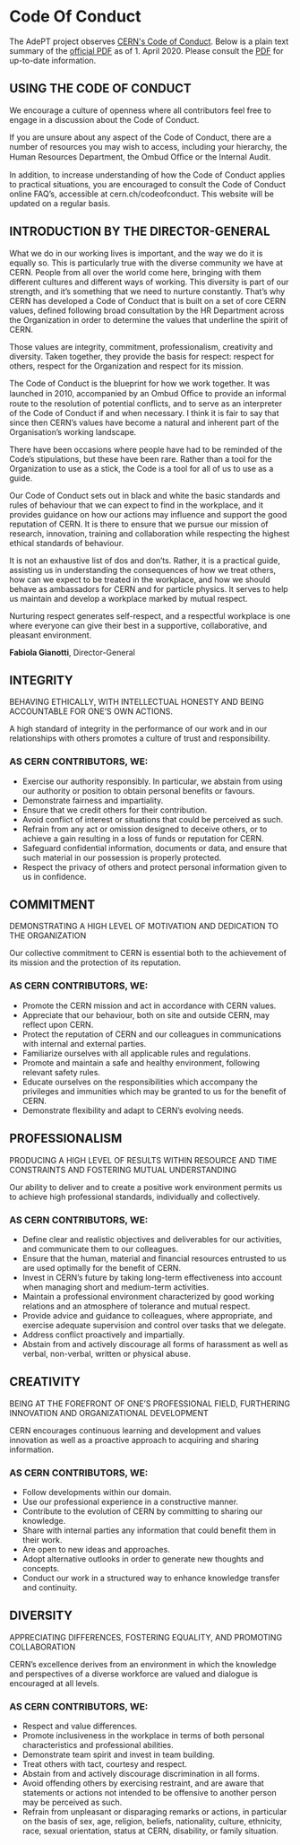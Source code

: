 <!--
SPDX-FileCopyrightText: 2010-2020 CERN
SPDX-License-Identifier: CC-BY-ND-4.0
-->

# Code Of Conduct

The AdePT project observes [CERN's Code of Conduct](https://cern.ch/codeofconduct). 
Below is a plain text summary of the [official PDF](https://cds.cern.ch/record/2240689/files/BrochureCodeofConductEN.pdf?)
as of 1. April 2020. Please consult the [PDF](https://cds.cern.ch/record/2240689/files/BrochureCodeofConductEN.pdf?)
for up-to-date information.

## USING THE CODE OF CONDUCT

We encourage a culture of openness where all contributors feel free to engage in a discussion about the Code of Conduct.

If you are unsure about any aspect of the Code of Conduct, there are a number of resources you may wish to access, including your hierarchy, the Human Resources Department, the Ombud Oﬃce or the Internal Audit.

In addition, to increase understanding of how the Code of Conduct applies to practical situations, you are encouraged to consult the Code of Conduct online FAQ’s, accessible at cern.ch/codeofconduct. This website will be updated on a regular basis.

## INTRODUCTION BY THE DIRECTOR-GENERAL

What we do in our working lives is important, and the way we do it is equally so. This is particularly true with the diverse community we have at CERN. People from all over the world come here, bringing with them different cultures and different ways of working. This diversity is part of our strength, and it’s something that we need to nurture constantly. That’s why CERN has developed a Code of Conduct that is built on a set of core CERN values, defined following broad consultation by the HR Department across the Organization in order to determine the values that underline the spirit of CERN.

Those values are integrity, commitment, professionalism, creativity and diversity. Taken together, they provide the basis for respect: respect for others, respect for the Organization and respect for its mission.

The Code of Conduct is the blueprint for how we work together. It was launched in 2010, accompanied by an Ombud Oﬃce to provide an informal route to the resolution of potential conflicts, and to serve as an interpreter of the Code of Conduct if and when necessary. I think it is fair to say that since then CERN’s values have become a natural and inherent part of the Organisation’s working landscape.

There have been occasions where people have had to be reminded of the Code’s stipulations, but these have been rare. Rather than a tool for the Organization to use as a stick, the Code is a tool for all of us to use as a guide.

Our Code of Conduct sets out in black and white the basic standards and rules of behaviour that we can expect to find in the workplace, and it provides guidance on how our actions may influence and support the good reputation of CERN. It is there to ensure that we pursue our mission of research, innovation, training and collaboration while respecting the highest ethical standards of behaviour.

It is not an exhaustive list of dos and don’ts. Rather, it is a practical guide, assisting us in understanding the consequences of how we treat others, how can we expect to be treated in the workplace, and how we should behave as ambassadors for CERN and for particle physics. It serves to help us maintain and develop a workplace marked by mutual respect.

Nurturing respect generates self-respect, and a respectful workplace is one where everyone can give their best in a supportive, collaborative, and pleasant environment.

**Fabiola Gianotti**, Director-General

## INTEGRITY
BEHAVING ETHICALLY, WITH INTELLECTUAL HONESTY AND BEING ACCOUNTABLE FOR ONE’S OWN ACTIONS.

A high standard of integrity in the performance of our work and in our relationships with others promotes a culture of trust and responsibility.

### AS CERN CONTRIBUTORS, WE:

- Exercise our authority responsibly. In particular, we abstain from using our authority or position to obtain personal benefits or favours.
- Demonstrate fairness and impartiality.
- Ensure that we credit others for their contribution.
- Avoid conflict of interest or situations that could be perceived as such.
- Refrain from any act or omission designed to deceive others, or to achieve a gain resulting in a loss of funds or reputation for CERN.
- Safeguard confidential information, documents or data, and ensure that such material in our possession is properly protected.
- Respect the privacy of others and protect personal information given to us in confidence.

## COMMITMENT
DEMONSTRATING A HIGH LEVEL OF MOTIVATION AND DEDICATION TO THE ORGANIZATION

Our collective commitment to CERN is essential both to the achievement of its mission and the protection of its reputation.

### AS CERN CONTRIBUTORS, WE:
- Promote the CERN mission and act in accordance with CERN values.
- Appreciate that our behaviour, both on site and outside CERN, may reflect upon CERN.
- Protect the reputation of CERN and our colleagues in communications with internal and external parties.
- Familiarize ourselves with all applicable rules and regulations.
- Promote and maintain a safe and healthy environment, following relevant safety rules.
- Educate ourselves on the responsibilities which accompany the privileges and immunities which may be granted to us for the benefit of CERN.
- Demonstrate flexibility and adapt to CERN’s evolving needs.

## PROFESSIONALISM
PRODUCING A HIGH LEVEL OF RESULTS WITHIN RESOURCE AND TIME CONSTRAINTS AND FOSTERING MUTUAL UNDERSTANDING

Our ability to deliver and to create a positive work environment permits us to achieve high professional standards, individually and collectively.

### AS CERN CONTRIBUTORS, WE:

- Define clear and realistic objectives and deliverables for our activities, and communicate them to our colleagues.
- Ensure that the human, material and financial resources entrusted to us are used optimally for the benefit of CERN.
- Invest in CERN’s future by taking long-term effectiveness into account when managing short and medium-term activities.
- Maintain a professional environment characterized by good working relations and an atmosphere of tolerance and mutual respect.
- Provide advice and guidance to colleagues, where appropriate, and exercise adequate supervision and control over tasks that we delegate.
- Address conflict proactively and impartially.
- Abstain from and actively discourage all forms of harassment as well as verbal, non-verbal, written or physical abuse.

## CREATIVITY
BEING AT THE FOREFRONT OF ONE’S PROFESSIONAL FIELD, FURTHERING INNOVATION AND ORGANIZATIONAL DEVELOPMENT

CERN encourages continuous learning and development and values innovation as well as a proactive approach to acquiring and sharing information.

### AS CERN CONTRIBUTORS, WE:
- Follow developments within our domain.
- Use our professional experience in a constructive manner.
- Contribute to the evolution of CERN by committing to sharing our knowledge.
- Share with internal parties any information that could benefit them in their work.
- Are open to new ideas and approaches.
- Adopt alternative outlooks in order to generate new thoughts and concepts.
- Conduct our work in a structured way to enhance knowledge transfer and continuity.

## DIVERSITY
APPRECIATING DIFFERENCES, FOSTERING EQUALITY, AND PROMOTING COLLABORATION

CERN’s excellence derives from an environment in which the knowledge and perspectives of a diverse workforce are valued and dialogue is encouraged at all levels.

### AS CERN CONTRIBUTORS, WE:
- Respect and value differences.
- Promote inclusiveness in the workplace in terms of both personal characteristics and professional abilities.
- Demonstrate team spirit and invest in team building.
- Treat others with tact, courtesy and respect.
- Abstain from and actively discourage discrimination in all forms.
- Avoid offending others by exercising restraint, and are aware that statements or actions not intended to be offensive to another person may be perceived as such.
- Refrain from unpleasant or disparaging remarks or actions, in particular on the basis of sex, age, religion, beliefs, nationality, culture, ethnicity, race, sexual orientation, status at CERN, disability, or family situation.

